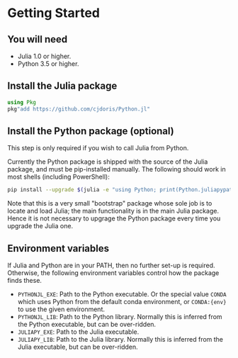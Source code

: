 # Getting Started

## You will need

* Julia 1.0 or higher.
* Python 3.5 or higher.

## Install the Julia package

```julia
using Pkg
pkg"add https://github.com/cjdoris/Python.jl"
```

## Install the Python package (optional)

This step is only required if you wish to call Julia from Python.

Currently the Python package is shipped with the source of the Julia package, and must be
pip-installed manually. The following should work in most shells (including PowerShell):

```bash
pip install --upgrade $(julia -e "using Python; print(Python.juliapypath)")
```

Note that this is a very small "bootstrap" package whose sole job is to locate and load
Julia; the main functionality is in the main Julia package. Hence it is not necessary to
upgrage the Python package every time you upgrade the Julia one.

## Environment variables

If Julia and Python are in your PATH, then no further set-up is required.
Otherwise, the following environment variables control how the package finds these.
- `PYTHONJL_EXE`: Path to the Python executable. Or the special value `CONDA` which uses
  Python from the default conda environment, or `CONDA:{env}` to use the given environment.
- `PYTHONJL_LIB`: Path to the Python library. Normally this is inferred from the Python
  executable, but can be over-ridden.
- `JULIAPY_EXE`: Path to the Julia executable.
- `JULIAPY_LIB`: Path to the Julia library. Normally this is inferred from the Julia
  executable, but can be over-ridden.
